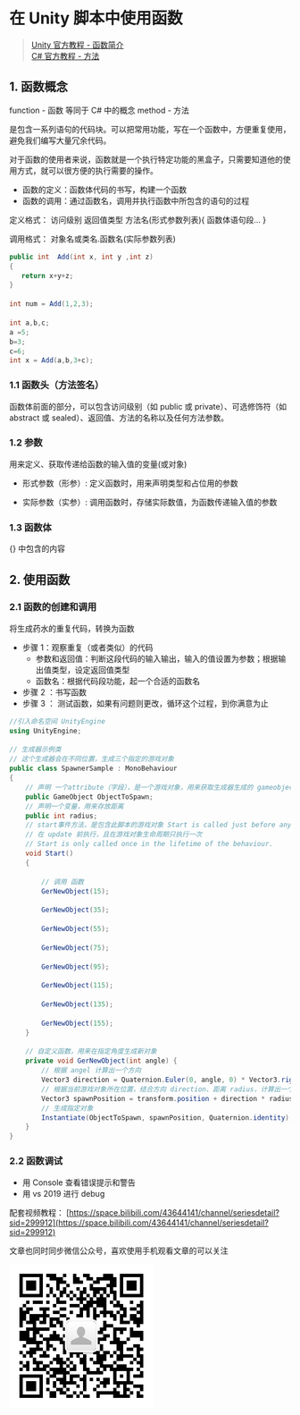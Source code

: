 # 在 Unity 脚本中使用函数

> [Unity 官方教程 - 函数简介](https://learn.unity.com/tutorial/han-shu-jian-jie?uv=2020.3&projectId=5fad021eedbc2a00225e688f)  
> [C# 官方教程 - 方法](https://docs.microsoft.com/zh-cn/dotnet/csharp/programming-guide/classes-and-structs/methods)

## 1. 函数概念

function - 函数 等同于 C# 中的概念 method - 方法

是包含一系列语句的代码块。可以把常用功能，写在一个函数中，方便重复使用，避免我们编写大量冗余代码。

对于函数的使用者来说，函数就是一个执行特定功能的黑盒子，只需要知道他的使用方式，就可以很方便的执行需要的操作。

- 函数的定义：函数体代码的书写，构建一个函数
- 函数的调用：通过函数名，调用并执行函数中所包含的语句的过程

定义格式： 访问级别 返回值类型 方法名(形式参数列表){ 函数体语句段... }

调用格式： 对象名或类名.函数名(实际参数列表)

```C#
public int  Add(int x, int y ,int z)
{
   return x+y+z;
}

int num = Add(1,2,3);

int a,b,c;
a =5;
b=3;
c=6;
int x = Add(a,b,3+c);

```

### 1.1 函数头（方法签名）

函数体前面的部分，可以包含访问级别（如 public 或 private）、可选修饰符（如 abstract 或 sealed）、返回值、方法的名称以及任何方法参数。

### 1.2 参数

用来定义、获取传递给函数的输入值的变量(或对象)

- 形式参数（形参）: 定义函数时，用来声明类型和占位用的参数

- 实际参数（实参）: 调用函数时，存储实际数值，为函数传递输入值的参数

### 1.3 函数体

{} 中包含的内容

## 2. 使用函数

### 2.1 函数的创建和调用

将生成药水的重复代码，转换为函数

- 步骤 1：观察重复（或者类似）的代码
  - 参数和返回值：判断这段代码的输入输出，输入的值设置为参数；根据输出值类型，设定返回值类型
  - 函数名：根据代码段功能，起一个合适的函数名
- 步骤 2 ：书写函数
- 步骤 3 ： 测试函数，如果有问题则更改，循环这个过程，到你满意为止

```C#
//引入命名空间 UnityEngine
using UnityEngine;

// 生成器示例类
// 这个生成器会在不同位置，生成三个指定的游戏对象
public class SpawnerSample : MonoBehaviour
{
    // 声明 一个attribute（字段），是一个游戏对象，用来获取生成器生成的 gameobject
    public GameObject ObjectToSpawn;
    // 声明一个变量，用来存放距离
    public int radius;
    // start事件方法，是包含此脚本的游戏对象 Start is called just before any of the Update methods is called the first time
    // 在 update 前执行，且在游戏对象生命周期只执行一次
    // Start is only called once in the lifetime of the behaviour.
    void Start()
    {

        // 调用 函数
        GerNewObject(15);

        GerNewObject(35);

        GerNewObject(55);

        GerNewObject(75);

        GerNewObject(95);

        GerNewObject(115);

        GerNewObject(135);

        GerNewObject(155);
    }

    // 自定义函数，用来在指定角度生成新对象
    private void GerNewObject(int angle) {
        // 根据 angel 计算出一个方向
        Vector3 direction = Quaternion.Euler(0, angle, 0) * Vector3.right;
        // 根据当前游戏对象所在位置，结合方向 direction、距离 radius，计算出一个新的位置，作为新对象的生成点位
        Vector3 spawnPosition = transform.position + direction * radius;
        // 生成指定对象
        Instantiate(ObjectToSpawn, spawnPosition, Quaternion.identity);
    }
}


```

### 2.2 函数调试

- 用 Console 查看错误提示和警告
- 用 vs 2019 进行 debug

配套视频教程：
[https://space.bilibili.com/43644141/channel/seriesdetail?sid=299912](https://space.bilibili.com/43644141/channel/seriesdetail?sid=299912)

文章也同时同步微信公众号，喜欢使用手机观看文章的可以关注

![](../../../../imgs/微信公众号二维码.jpg)
